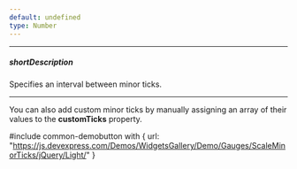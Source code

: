 ```yaml
---
default: undefined
type: Number
---
```

---
##### shortDescription
Specifies an interval between minor ticks.

---
You can also add custom minor ticks by manually assigning an array of their values to the **customTicks** property.

#include common-demobutton with {
    url: "https://js.devexpress.com/Demos/WidgetsGallery/Demo/Gauges/ScaleMinorTicks/jQuery/Light/"
}
